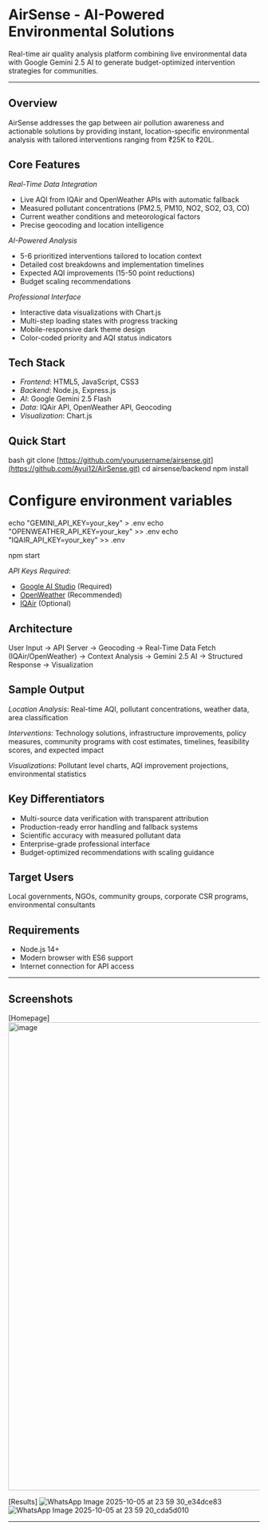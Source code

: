 # AirSense - AI-Powered Environmental Solutions

Real-time air quality analysis platform combining live environmental data with Google Gemini 2.5 AI to generate budget-optimized intervention strategies for communities.

---

## Overview

AirSense addresses the gap between air pollution awareness and actionable solutions by providing instant, location-specific environmental analysis with tailored interventions ranging from ₹25K to ₹20L.

## Core Features

*Real-Time Data Integration*
- Live AQI from IQAir and OpenWeather APIs with automatic fallback
- Measured pollutant concentrations (PM2.5, PM10, NO2, SO2, O3, CO)
- Current weather conditions and meteorological factors
- Precise geocoding and location intelligence

*AI-Powered Analysis*
- 5-6 prioritized interventions tailored to location context
- Detailed cost breakdowns and implementation timelines
- Expected AQI improvements (15-50 point reductions)
- Budget scaling recommendations

*Professional Interface*
- Interactive data visualizations with Chart.js
- Multi-step loading states with progress tracking
- Mobile-responsive dark theme design
- Color-coded priority and AQI status indicators

## Tech Stack

- *Frontend*: HTML5, JavaScript, CSS3
- *Backend*: Node.js, Express.js
- *AI*: Google Gemini 2.5 Flash
- *Data*: IQAir API, OpenWeather API, Geocoding
- *Visualization*: Chart.js

## Quick Start

bash
git clone [https://github.com/yourusername/airsense.git](https://github.com/Ayui12/AirSense.git)
cd airsense/backend
npm install

# Configure environment variables
echo "GEMINI_API_KEY=your_key" > .env
echo "OPENWEATHER_API_KEY=your_key" >> .env
echo "IQAIR_API_KEY=your_key" >> .env

npm start


*API Keys Required*:
- [Google AI Studio](https://makersuite.google.com/app/apikey) (Required)
- [OpenWeather](https://openweathermap.org/api) (Recommended)
- [IQAir](https://www.iqair.com/air-pollution-data-api) (Optional)

## Architecture


User Input → API Server → Geocoding → Real-Time Data Fetch (IQAir/OpenWeather) 
→ Context Analysis → Gemini 2.5 AI → Structured Response → Visualization


## Sample Output

*Location Analysis*: Real-time AQI, pollutant concentrations, weather data, area classification

*Interventions*: Technology solutions, infrastructure improvements, policy measures, community programs with cost estimates, timelines, feasibility scores, and expected impact

*Visualizations*: Pollutant level charts, AQI improvement projections, environmental statistics

## Key Differentiators

- Multi-source data verification with transparent attribution
- Production-ready error handling and fallback systems
- Scientific accuracy with measured pollutant data
- Enterprise-grade professional interface
- Budget-optimized recommendations with scaling guidance

## Target Users

Local governments, NGOs, community groups, corporate CSR programs, environmental consultants

## Requirements

- Node.js 14+
- Modern browser with ES6 support
- Internet connection for API access

---

## Screenshots

[Homepage]
<img width="1885" height="938" alt="image" src="https://github.com/user-attachments/assets/052a3ba3-ceda-4893-9a5f-7fcf1bccb96e" />

[Results]
![WhatsApp Image 2025-10-05 at 23 59 30_e34dce83](https://github.com/user-attachments/assets/e91ca5a4-d4db-4b0a-8a7c-1caceef773e9)
![WhatsApp Image 2025-10-05 at 23 59 20_cda5d010](https://github.com/user-attachments/assets/427d0496-10df-41be-999f-9a420aeeb683)




---

